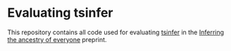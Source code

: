 # Evaluating tsinfer

This repository contains all code used for evaluating [tsinfer](https://tsinfer.readthedocs.io/en/latest/)
in the [Inferring the ancestry of everyone](https://www.biorxiv.org/content/10.1101/458067v1) preprint.
